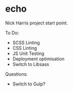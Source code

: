 echo
====

Nick Harris project start point.

To Do:
* SCSS Linting
* CSS Linting
* JS Unit Testing
* Deployment optimisation
* Switch to Libsass

Questions:
* Switch to Gulp?
